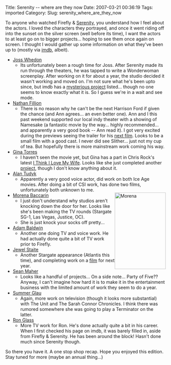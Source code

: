 Title: Serenity -- where are they now
Date: 2007-03-21 00:36:19
Tags: imported
Category: 
Slug: serenity_where_are_they_now


<p class="dc">To anyone who watched Firefly &amp; <a href="http://www.imdb.com/title/tt0379786/">Serenity</a>, you understand how I feel about the actors.  I loved the characters they portrayed, and once it went riding off into the sunset on the silver screen (well before its time), I want the actors to at least go on to bigger projects... hoping to see them once again on screen.  I thought I would gather up some information on what they've been up to (mostly via <a href="http://www.imdb.com/">imdb</a>, albeit).</p>

<ul>
	<li><a href="http://www.imdb.com/name/nm0923736/">Joss Whedon</a>
<ul>
	<li>Its unfortunately been a rough time for Joss.  After Serenity made its run through the theaters, he was tapped to write a Wonderwoman screenplay.  After working on it for about a year, the studio decided it wasn't working and moved on.  I'm not sure what he's been upto since, but imdb has a <a href="http://www.imdb.com/title/tt0481738/" title="Goners">mysterious project</a> listed... though no one seems to know exactly what it is.  So I guess we're in a wait and see mode.</li>
</ul>
</li>
	<li><a href="http://www.imdb.com/name/nm0277213/">Nathan Fillion</a>
<ul>
	<li>There is no reason why he can't be the next Harrison Ford if given the chance (and Ann agrees... an even better one).  Ann and I this past weekend supported our local indy theater with a showing of Namesake (a fantastic movie by the way... highly recommended... and apparently a very good book -- Ann read it).  I got very excited during the previews seeing the trailer for his <a href="http://www.imdb.com/title/tt0473308/" title="Waitress">next film</a>.  Looks to be a small film with a good cast.  I never did see Slither... just not my cup of tea.  But hopefully there is more mainstream work coming his way.</li>
</ul>
</li>
	<li><a href="http://www.imdb.com/name/nm0868659/">Gina Torres</a>
<ul>
	<li>I haven't seen the movie yet, but Gina has a part in Chris Rock's latest <a href="http://www.imdb.com/title/tt0770772/">I Think  I Love My Wife</a>.  Looks like she just completed another <a href="http://www.imdb.com/title/tt0478273/" title="South of Pico">project</a>, though I don't know anything about it.</li>
</ul>
</li>
	<li><a href="http://www.imdb.com/name/nm0876138/">Alan Tudyk</a>
<ul>
	<li>Apparently a very good voice actor, did work on both Ice Age movies.  After doing a bit of CSI work, has done two films, unfortunately both unknown to me.</li>
</ul>
</li>
	<li><a href="http://www.imdb.com/name/nm1072555/">Morena Baccarin</a><img src="http://farm1.static.flickr.com/26/45969179_a10ba39783_m.jpg" title="Morena" alt="Morena" style="float: right" height="240" width="160" />
<ul>
	<li>I just don't understand why studios aren't knocking down the door for her.  Looks like she's been making the TV rounds (Stargate SG-1, Las Vegas, Justice, OC).</li>
	<li>She is just knock your socks off pretty...</li>
</ul>
</li>
	<li><a href="http://www.imdb.com/name/nm0000284/">Adam Baldwin</a>
<ul>
	<li>Another one doing TV and voice work.  He had actually done quite a bit of TV work prior to Firefly.</li>
</ul>
</li>
	<li><a href="http://www.imdb.com/name/nm0821612/">Jewel Staite</a>
<ul>
	<li>Another Stargate appearance (Atlantis this time), and completing work on a <a href="http://www.imdb.com/title/tt0811124/" title="The Tribe">film</a> for next year.</li>
</ul>
</li>
	<li><a href="http://www.imdb.com/name/nm0536883/">Sean Maher</a>
<ul>
	<li>Looks like a handful of projects... On a side note... Party of Five??  Anyway, I can't imagine how hard it is to make it in the entertainment business with the limited amount of work they seem to do a year.</li>
</ul>
</li>
	<li><a href="http://www.imdb.com/name/nm1132359/">Summer Glau</a>
<ul>
	<li>Again, more work on television (though it looks more substantial) with The Unit and The Sarah Connor Chronicles.  I think there was rumored somewhere she was going to play a Terminator on the latter.</li>
</ul>
</li>
	<li><a href="http://www.imdb.com/name/nm0322002/">Ron Glass </a>
<ul>
	<li>More TV work for Ron.  He's done actually quite a bit in his career.  When I first checked his page on imdb, it was barely filled in, aside from Firefly &amp; Serenity.  He has been around the block!  Hasn't done much since Serenity though.</li>
</ul>
</li>
</ul>
So there you have it.  A one stop shop recap.  Hope you enjoyed this edition.  Stay tuned for more (maybe an annual thing...)
